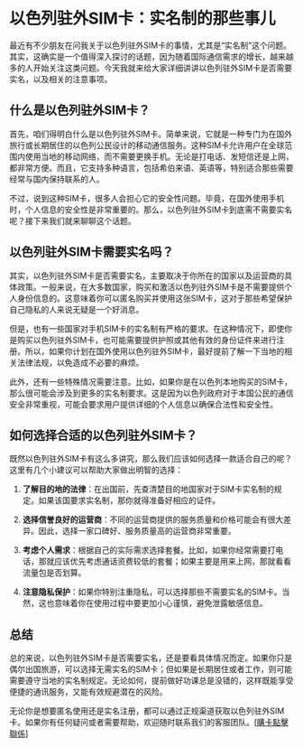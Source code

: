 # 以色列驻外SIM卡：实名制的那些事儿

最近有不少朋友在问我关于以色列驻外SIM卡的事情，尤其是“实名制”这个问题。其实，这确实是一个值得深入探讨的话题，因为随着国际通信需求的增长，越来越多的人开始关注这类问题。今天我就来给大家详细讲讲以色列驻外SIM卡是否需要实名，以及相关的注意事项。

## 什么是以色列驻外SIM卡？

首先，咱们得明白什么是以色列驻外SIM卡。简单来说，它就是一种专门为在国外旅行或长期居住的以色列公民设计的移动通信服务。这种SIM卡允许用户在全球范围内使用当地的移动网络，而不需要更换手机。无论是打电话、发短信还是上网，都非常方便。而且，它支持多种语言，包括希伯来语、英语等，特别适合那些需要经常与国内保持联系的人。

不过，说到这种SIM卡，很多人会担心它的安全性问题。毕竟，在国外使用手机时，个人信息的安全性是非常重要的。那么，以色列驻外SIM卡到底需不需要实名呢？接下来我们就来聊聊这个话题。

## 以色列驻外SIM卡需要实名吗？

其实，以色列驻外SIM卡是否需要实名，主要取决于你所在的国家以及运营商的具体政策。一般来说，在大多数国家，购买和激活以色列驻外SIM卡是不需要提供个人身份信息的。这意味着你可以匿名购买并使用这张SIM卡，这对于那些希望保护自己隐私的人来说无疑是一个好消息。

但是，也有一些国家对手机SIM卡的实名制有严格的要求。在这种情况下，即使你是购买以色列驻外SIM卡，也可能需要提供护照或其他有效的身份证件来进行注册。所以，如果你计划在国外使用以色列驻外SIM卡，最好提前了解一下当地的相关法律法规，以免造成不必要的麻烦。

此外，还有一些特殊情况需要注意。比如，如果你是在以色列本地购买的SIM卡，那么很可能会涉及到更多的实名制要求。这是因为以色列政府对于本国公民的通信安全非常重视，可能会要求用户提供详细的个人信息以确保合法性和安全性。

## 如何选择合适的以色列驻外SIM卡？

既然以色列驻外SIM卡有这么多讲究，那么我们应该如何选择一款适合自己的呢？这里有几个小建议可以帮助大家做出明智的选择：

1. **了解目的地的法律**：在出国前，先查清楚目的地国家对于SIM卡实名制的规定。如果该国要求实名制，那你就得准备好相应的证件。

2. **选择信誉良好的运营商**：不同的运营商提供的服务质量和价格可能会有很大差异。因此，选择一家口碑好、服务质量高的运营商非常重要。

3. **考虑个人需求**：根据自己的实际需求选择套餐。比如，如果你经常需要打电话，那就应该优先考虑通话资费较低的套餐；如果主要是用来上网，那就看看流量包是否划算。

4. **注意隐私保护**：如果你特别注重隐私，可以选择那些不需要实名的SIM卡。当然，这也意味着你在使用过程中要更加小心谨慎，避免泄露敏感信息。

## 总结

总的来说，以色列驻外SIM卡是否需要实名，还是要看具体情况而定。如果你只是偶尔出国旅游，可以选择无需实名的SIM卡；但如果是长期居住或者工作，则可能需要遵守当地的实名制规定。无论如何，提前做好功课总是没错的，这样既能享受便捷的通讯服务，又能有效规避潜在的风险。

无论你是想要匿名使用还是实名注册，都可以通过正规渠道获取以色列驻外SIM卡。如果你有任何疑问或者需要帮助，欢迎随时联系我们的客服团队。[[購卡點擊聯係](https://t.me/s/esim1088)]